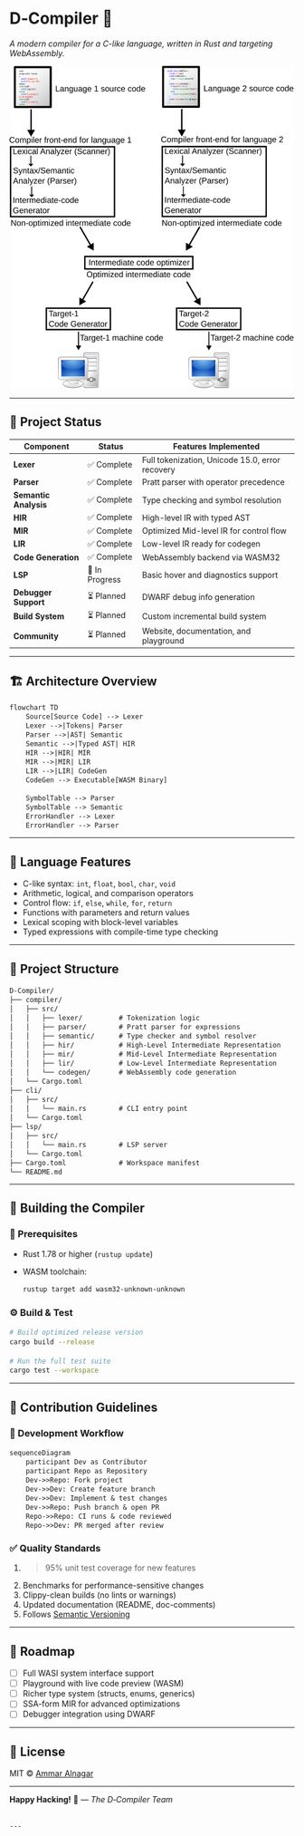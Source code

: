 
# D‑Compiler 🚀  
*A modern compiler for a C-like language, written in Rust and targeting WebAssembly.*

![Compiler Pipeline](./Compiler.svg)

---

## 🚦 Project Status

| Component          | Status         | Features Implemented                         |
|--------------------|----------------|----------------------------------------------|
| **Lexer**          | ✅ Complete     | Full tokenization, Unicode 15.0, error recovery |
| **Parser**         | ✅ Complete     | Pratt parser with operator precedence        |
| **Semantic Analysis** | ✅ Complete | Type checking and symbol resolution          |
| **HIR**            | ✅ Complete     | High-level IR with typed AST                 |
| **MIR**            | ✅ Complete     | Optimized Mid-level IR for control flow      |
| **LIR**            | ✅ Complete     | Low-level IR ready for codegen               |
| **Code Generation**| ✅ Complete     | WebAssembly backend via WASM32               |
| **LSP**            | 🚧 In Progress  | Basic hover and diagnostics support          |
| **Debugger Support**| ⏳ Planned     | DWARF debug info generation                  |
| **Build System**   | ⏳ Planned      | Custom incremental build system              |
| **Community**      | ⏳ Planned      | Website, documentation, and playground       |

---

## 🏗️ Architecture Overview

```mermaid
flowchart TD
    Source[Source Code] --> Lexer
    Lexer -->|Tokens| Parser
    Parser -->|AST| Semantic
    Semantic -->|Typed AST| HIR
    HIR -->|HIR| MIR
    MIR -->|MIR| LIR
    LIR -->|LIR| CodeGen
    CodeGen --> Executable[WASM Binary]

    SymbolTable --> Parser
    SymbolTable --> Semantic
    ErrorHandler --> Lexer
    ErrorHandler --> Parser
````

---

## 📖 Language Features

* C-like syntax: `int`, `float`, `bool`, `char`, `void`
* Arithmetic, logical, and comparison operators
* Control flow: `if`, `else`, `while`, `for`, `return`
* Functions with parameters and return values
* Lexical scoping with block-level variables
* Typed expressions with compile-time type checking

---

## 📂 Project Structure

```
D-Compiler/
├── compiler/
│   ├── src/
│   │   ├── lexer/         # Tokenization logic
│   │   ├── parser/        # Pratt parser for expressions
│   │   ├── semantic/      # Type checker and symbol resolver
│   │   ├── hir/           # High-Level Intermediate Representation
│   │   ├── mir/           # Mid-Level Intermediate Representation
│   │   ├── lir/           # Low-Level Intermediate Representation
│   │   └── codegen/       # WebAssembly code generation
│   └── Cargo.toml
├── cli/
│   ├── src/
│   │   └── main.rs        # CLI entry point
│   └── Cargo.toml
├── lsp/
│   ├── src/
│   │   └── main.rs        # LSP server
│   └── Cargo.toml
├── Cargo.toml             # Workspace manifest
└── README.md
```

---

## 🚀 Building the Compiler

### 🔧 Prerequisites

* Rust 1.78 or higher (`rustup update`)
* WASM toolchain:

  ```bash
  rustup target add wasm32-unknown-unknown
  ```

### ⚙️ Build & Test

```bash
# Build optimized release version
cargo build --release

# Run the full test suite
cargo test --workspace
```

---

## 🤝 Contribution Guidelines

### 📌 Development Workflow

```mermaid
sequenceDiagram
    participant Dev as Contributor
    participant Repo as Repository
    Dev->>Repo: Fork project
    Dev->>Dev: Create feature branch
    Dev->>Dev: Implement & test changes
    Dev->>Repo: Push branch & open PR
    Repo->>Repo: CI runs & code reviewed
    Repo->>Dev: PR merged after review
```

### ✅ Quality Standards

1. > 95% unit test coverage for new features
2. Benchmarks for performance-sensitive changes
3. Clippy-clean builds (no lints or warnings)
4. Updated documentation (README, doc-comments)
5. Follows [Semantic Versioning](https://semver.org)

---

## 🔭 Roadmap

* [ ] Full WASI system interface support
* [ ] Playground with live code preview (WASM)
* [ ] Richer type system (structs, enums, generics)
* [ ] SSA-form MIR for advanced optimizations
* [ ] Debugger integration using DWARF

---

## 📝 License

MIT © [Ammar Alnagar](https://github.com/Ammar-Alnagar)

---

**Happy Hacking!** 🧠
*— The D‑Compiler Team*

```

---
